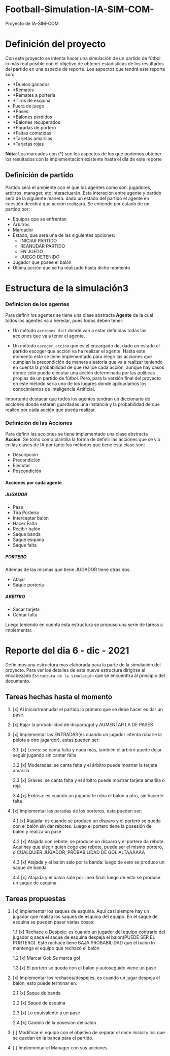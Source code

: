 # Football-Simulation-IA-SIM-COM-
Proyecto de IA-SIM-COM

# Definición del proyecto

Con este proyecto se intenta hacer una simulación de un partido de fútbol lo más real posible con el objetivo de obtener estadísticas de los resultados del partido en una especie de reporte. Los aspectos que tendrá este reporte son: 

- *Duelos ganados
- *Remates
- *Remates a portería
- *Tiros de esquina
- Fuera de juego
- *Pases
- *Balones perdidos
- *Balones recuperados
- *Paradas de portero
- *Faltas cometidas
- *Tarjetas amarillas
- *Tarjetas rojas

**Nota**: Los marcados con (*) son los aspectos de los que podemos obtener los resultados con la implementacion existente hasta el día de este reporte

## Definición de partido

Partido será el ambiente con el que los agentes como son: jugadores, arbitros, manager, etc interactuarán. Esta interación entre agente y partido será de la siguiente manera: dado un estado del partido el agente en cuestión decidirá que acción realizará. 
Se entiende por estado de un partido por:

- Equipos que se enfrentan
- Árbitros
- Marcador
- Estado, que será una de las siguientes opciones:  
    - INICIAR PARTIDO
    - REANUDAR PARTIDO
    - EN JUEGO  
    - JUEGO DETENIDO
- Jugador que posee el balón
- Última acción que se ha realizado hasta dicho momento

# Estructura de la simulación3

### Definicion de los agentes

Para definir los agentes se tiene una clase abstracta **Agente** de la cual todos los agentes va a heredar, pues todos deben tener:

- Un método `acciones_dict` donde van a estar definidas todas las acciones que va a tener el agente.

- Un método `escoger_accion` que es el encargado de, dado un estado el partido escoger que acción va ha realizar el agente. Hasta este momento esto se tiene implementado para elegir las acciones que cumplan la precondición de manera aleatoria que va a realizar teniendo en cuenta la probabilidad de que realice cada acción, aunque hay casos donde solo puede ejecutar una acción determinada por las politicas propias de un partido de fútbol. Pero, para la versión final del proyecto en este método sería uno de los lugares donde aplicaríamos los conocimientos de Inteligencia Artificial. 

Importante destacar que todos los agentes tendrán un diccionario de acciones donde estaran guardadas una instancia y la probabilidad de que realice por cada acción que pueda realizar. 

### Definición de las Acciones

Para definir las acciones se tiene implementado una clase abstracta **Accion**. Se tomó como plantilla la forma de definir las acciones que se vio en las clases de IA por tanto los métodos que tiene esta clase son:

- Descripción
- Precondición
- Ejecutar
- Poscondición

#### Acciones por cada agente

##### JUGADOR

- Pase
- Tira Porteria
- Interceptar balón
- Hacer Falta
- Recibir balón
- Saque banda
- Saque esquina
- Saque falta

##### PORTERO

Ademas de las mismas que tiene JUGADOR tiene otras dos.

- Atajar
- Saque porteria

##### ARBITRO

- Sacar tarjeta
- Cantar falta

Luego teniendo en cuenta esta estructura se propuso una serie de tareas a implementar.

# Reporte del dia 6 - dic - 2021

Definimos una estructura mas elaborada para la parte de la simulación del proyecto. Para ver los detalles de esta nueva estructura dirigirse al encabezado `Estructura de la simulación` que se encuenttra al principio del documento. 

## Tareas hechas hasta el momento

1. [x] Al iniciar/reanudar el partido lo primero que se debe hacer es dar un pase.

2. [x] Bajar la probabilidad de disparo/gol y AUMENTAR LA DE PASES

3. [x] Implementar las ENTRADAS(es cuando un jugador intenta robarle la pelota a otro jugardor), estas pueden ser: 

    3.1. [x] Leves: se canta falta y nada más,  también el árbitro puede dejar seguir jugando sin cantar falta

    3.2 [x] Moderadas: se canta falta y el árbitro puede mostrar la tarjeta amarilla

    3.3 [x] Graves: se canta falta y el árbitro puede mostrar tarjeta amarilla o roja
    
    3.4 [x] Exitosa: es cuando un jugador le roba el balon a otro, sin hacerle falta
    
4. [x] Implementar las paradas de los porteros, esta pueden ser:

    4.1 [x] Atajada: es cuando se produce un disparo y el portero se queda con el balón sin dar rebotes. Luego el portero tiene la posesión del balón y realiza un pase
  
    4.2 [x] Atajada con rebote: se produce un disparo y el portero da rebote. Aqui hay que elegir quien coge ese rebote, puede ser el mismo portero, o CUALQUIER JUGADOR, PROBABILIDAD DE GOL ALTAAAAAA
    
    4.3 [x] Atajada y el balón sale por la banda: luego de esto se produce un saque de banda

    4.4 [x] Atajada y el balón sale por linea final: luego de esto se produce un saque de esquina
 
## Tareas propuestas

1. [x] Implementar los saques de esquina. Aqui casi siempre hay un jugador que realiza los saques de esquina del equipo. En el saque de esquina se pueden pasar varias cosas:

    1.1 [x] Rechace o Despeje: es cuando un jugador del equipo contrario del jugador q saca el saque de esquina despeja el balon(PUEDE SER EL PORTERO). Este rechace tiene BAJA PROBABILIDAD que el balón lo mantenga el equipo que rechazó el balón
    
    1.2 [x] Marcar Gol: Se marca gol
    
    1.3 [x] El portero se queda con el balon y autoseguido viene un pase

2. [x] Implementar los rechaces/despejes, es cuando un jugar despeja el balón, esto puede terminar en: 

    2.1 [x] Saque de banda

    2.2 [x] Saque de esquina

    2.3 [x] Lo equivalente a un pase

    2.4 [x] Cambio de la posesión del balón

3. [ ] Modificar el equipo con el objetivo de separar el once inicial y los que se quedan en la banca para el partido.

4. [ ] Implementar el Manager con sus acciones. 

